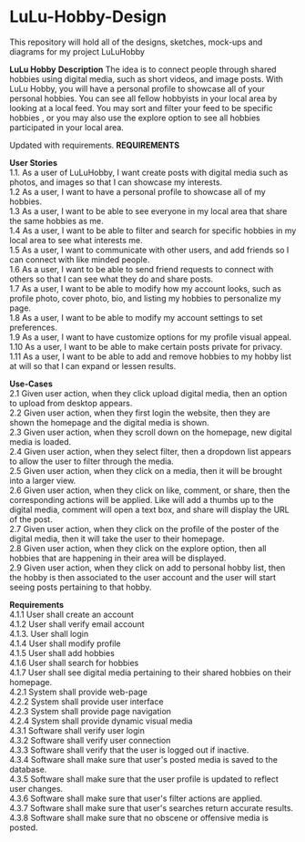 # LuLu-Hobby-Design
This repository will hold all of the designs, sketches, mock-ups and diagrams for my project LuLuHobby

**LuLu Hobby**
**Description**
The idea is to connect people through shared hobbies using digital media, such as short videos, and image posts. With LuLu Hobby, you will have a personal profile to showcase all of your personal hobbies. You can see all fellow hobbyists in your local area by looking at a local feed. You may sort and filter your feed to be specific hobbies , or you may also use the explore option to see all hobbies participated in your local area.

Updated with requirements.
**REQUIREMENTS**

**User Stories**  
1.1. As a user of LuLuHobby, I want create posts with digital media such as photos, and images so that I can showcase my interests.\
1.2 As a user, I want to have a personal profile to showcase all of my hobbies.\
1.3 As a user, I want to be able to see everyone in my local area that share the same hobbies as me.\
1.4 As a user, I want to be able to filter and search for specific hobbies in my local area to see what interests me.\
1.5 As a user, I want to communicate with other users, and add friends so I can connect with like minded people.\
1.6 As a user, I want to be able to send friend requests to connect with others so that I can see what they do and share posts.\
1.7 As a user, I want to be able to modify how my account looks, such as profile photo, cover photo, bio, and listing my hobbies to personalize my page.\
1.8 As a user, I want to be able to modify my account settings to set preferences.\
1.9 As a user, I want to have customize options for my profile visual appeal.\
1.10 As a user, I want to be able to make certain posts private for privacy.\
1.11 As a user, I want to be able to add and remove hobbies to my hobby list at will so that I can expand or lessen results.

**Use-Cases**  
2.1 Given user action, when they click upload digital media, then an option to upload from desktop appears.\
2.2 Given user action, when they first login the website, then they are shown the homepage and the digital media is shown.\
2.3 Given user action, when they scroll down on the homepage, new digital media is loaded.\
2.4 Given user action, when they select filter, then a dropdown list appears to allow the user to filter through the media.\
2.5 Given user action, when they click on a media, then it will be brought into a larger view.\
2.6 Given user action, when they click on like, comment, or share, then the corresponding actions will be applied. Like will add a thumbs up to the digital media, comment will open a text box, and share will display the URL of the post.\
2.7 Given user action, when they click on the profile of the poster of the digital media, then it will take the user to their homepage.\
2.8 Given user action, when they click on the explore option, then all hobbies that are happening in their area will be displayed.\
2.9 Given user action, when they click on add to personal hobby list, then the hobby is then associated to the user account and the user will start seeing posts pertaining to that hobby.


**Requirements**  
4.1.1 User shall create an account\
4.1.2 User shall verify email account\
4.1.3. User shall login\
4.1.4 User shall modify profile\
4.1.5 User shall add hobbies\
4.1.6 User shall search for hobbies\
4.1.7 User shall see digital media pertaining to their shared hobbies on their homepage.\
4.2.1 System shall provide web-page\
4.2.2 System shall provide user interface\
4.2.3 System shall provide page navigation\
4.2.4 System shall provide dynamic visual media\
4.3.1 Software shall verify user login\
4.3.2 Software shall verify user connection\
4.3.3 Software shall verify that the user is logged out if inactive.\
4.3.4 Software shall make sure that user's posted media is saved to the database.\
4.3.5 Software shall make sure that the user profile is updated to reflect user changes.\
4.3.6 Software shall make sure that user's filter actions are applied.\
4.3.7 Software shall make sure that user's searches return accurate results.\
4.3.8 Software shall make sure that no obscene or offensive media is posted.

